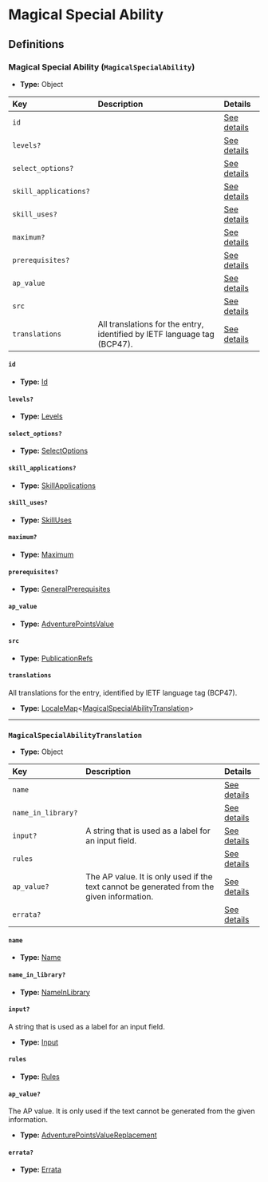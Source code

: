 # Magical Special Ability

## Definitions

### <a name="MagicalSpecialAbility"></a> Magical Special Ability (`MagicalSpecialAbility`)

- **Type:** Object

Key | Description | Details
:-- | :-- | :--
`id` |  | <a href="#MagicalSpecialAbility/id">See details</a>
`levels?` |  | <a href="#MagicalSpecialAbility/levels">See details</a>
`select_options?` |  | <a href="#MagicalSpecialAbility/select_options">See details</a>
`skill_applications?` |  | <a href="#MagicalSpecialAbility/skill_applications">See details</a>
`skill_uses?` |  | <a href="#MagicalSpecialAbility/skill_uses">See details</a>
`maximum?` |  | <a href="#MagicalSpecialAbility/maximum">See details</a>
`prerequisites?` |  | <a href="#MagicalSpecialAbility/prerequisites">See details</a>
`ap_value` |  | <a href="#MagicalSpecialAbility/ap_value">See details</a>
`src` |  | <a href="#MagicalSpecialAbility/src">See details</a>
`translations` | All translations for the entry, identified by IETF language tag (BCP47). | <a href="#MagicalSpecialAbility/translations">See details</a>

#### <a name="MagicalSpecialAbility/id"></a> `id`

- **Type:** <a href="#Id">Id</a>

#### <a name="MagicalSpecialAbility/levels"></a> `levels?`

- **Type:** <a href="#Levels">Levels</a>

#### <a name="MagicalSpecialAbility/select_options"></a> `select_options?`

- **Type:** <a href="#SelectOptions">SelectOptions</a>

#### <a name="MagicalSpecialAbility/skill_applications"></a> `skill_applications?`

- **Type:** <a href="#SkillApplications">SkillApplications</a>

#### <a name="MagicalSpecialAbility/skill_uses"></a> `skill_uses?`

- **Type:** <a href="#SkillUses">SkillUses</a>

#### <a name="MagicalSpecialAbility/maximum"></a> `maximum?`

- **Type:** <a href="#Maximum">Maximum</a>

#### <a name="MagicalSpecialAbility/prerequisites"></a> `prerequisites?`

- **Type:** <a href="../_Prerequisite.md#GeneralPrerequisites">GeneralPrerequisites</a>

#### <a name="MagicalSpecialAbility/ap_value"></a> `ap_value`

- **Type:** <a href="#AdventurePointsValue">AdventurePointsValue</a>

#### <a name="MagicalSpecialAbility/src"></a> `src`

- **Type:** <a href="../source/_PublicationRef.md#PublicationRefs">PublicationRefs</a>

#### <a name="MagicalSpecialAbility/translations"></a> `translations`

All translations for the entry, identified by IETF language tag (BCP47).

- **Type:** <a href="../_LocaleMap.md#LocaleMap">LocaleMap</a>&lt;<a href="#MagicalSpecialAbilityTranslation">MagicalSpecialAbilityTranslation</a>&gt;

---

### <a name="MagicalSpecialAbilityTranslation"></a> `MagicalSpecialAbilityTranslation`

- **Type:** Object

Key | Description | Details
:-- | :-- | :--
`name` |  | <a href="#MagicalSpecialAbilityTranslation/name">See details</a>
`name_in_library?` |  | <a href="#MagicalSpecialAbilityTranslation/name_in_library">See details</a>
`input?` | A string that is used as a label for an input field. | <a href="#MagicalSpecialAbilityTranslation/input">See details</a>
`rules` |  | <a href="#MagicalSpecialAbilityTranslation/rules">See details</a>
`ap_value?` | The AP value. It is only used if the text cannot be generated from the given information. | <a href="#MagicalSpecialAbilityTranslation/ap_value">See details</a>
`errata?` |  | <a href="#MagicalSpecialAbilityTranslation/errata">See details</a>

#### <a name="MagicalSpecialAbilityTranslation/name"></a> `name`

- **Type:** <a href="#Name">Name</a>

#### <a name="MagicalSpecialAbilityTranslation/name_in_library"></a> `name_in_library?`

- **Type:** <a href="#NameInLibrary">NameInLibrary</a>

#### <a name="MagicalSpecialAbilityTranslation/input"></a> `input?`

A string that is used as a label for an input field.

- **Type:** <a href="#Input">Input</a>

#### <a name="MagicalSpecialAbilityTranslation/rules"></a> `rules`

- **Type:** <a href="#Rules">Rules</a>

#### <a name="MagicalSpecialAbilityTranslation/ap_value"></a> `ap_value?`

The AP value. It is only used if the text cannot be generated from the given information.

- **Type:** <a href="#AdventurePointsValueReplacement">AdventurePointsValueReplacement</a>

#### <a name="MagicalSpecialAbilityTranslation/errata"></a> `errata?`

- **Type:** <a href="../source/_Erratum.md#Errata">Errata</a>

